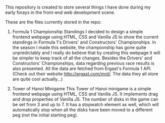 This repository is created to store several things I have done during my early forays in the front-end web development scene.

These are the files currently stored in the repo:

1. Formula 1 Championship Standings
I decided to design a simple frontend webpage using HTML, CSS and Vanilla JS to show the current standings in Formula 1's Drivers' and Constructors' Championships. In the season I made this website, the championship has gone quite unpredictably and I really do believe that by creating this webpage it will be simpler to keep track of all the changes. Besides the Drivers' and Constructors' Championships, data regarding previous race results is also presented. All the data are fetched from Ergast's Formula 1 API.
(Check out their website http://ergast.com/mrd/. The data they all store are quite cool actually...)

2. Tower of Hanoi Minigame
This Tower of Hanoi minigame is a simple frontend webpage using HTML, CSS and Vanilla JS. It implements drag and drop properties of Vanilla JS. The number of disks in the game can be set from 3 and up to 7. It has a stopwatch element as well, which will automatically stop when all the disks have been moved to a different peg (not the initial starting peg).
